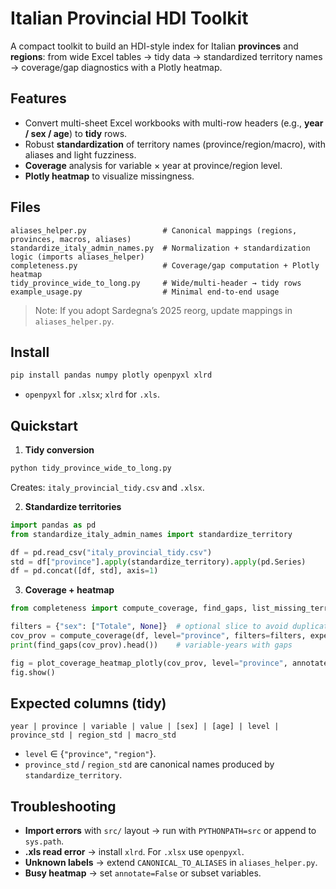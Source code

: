 # Italian Provincial HDI Toolkit

A compact toolkit to build an HDI-style index for Italian **provinces** and **regions**: 
from wide Excel tables → tidy data → standardized territory names → coverage/gap diagnostics with a Plotly heatmap.

## Features
- Convert multi-sheet Excel workbooks with multi-row headers (e.g., **year / sex / age**) to **tidy** rows.
- Robust **standardization** of territory names (province/region/macro), with aliases and light fuzziness.
- **Coverage** analysis for variable × year at province/region level.
- **Plotly heatmap** to visualize missingness.

## Files
```
aliases_helper.py                 # Canonical mappings (regions, provinces, macros, aliases)
standardize_italy_admin_names.py  # Normalization + standardization logic (imports aliases_helper)
completeness.py                   # Coverage/gap computation + Plotly heatmap
tidy_province_wide_to_long.py     # Wide/multi-header → tidy rows
example_usage.py                  # Minimal end-to-end usage
```
> Note: If you adopt Sardegna’s 2025 reorg, update mappings in `aliases_helper.py`.

## Install
```bash
pip install pandas numpy plotly openpyxl xlrd
```
- `openpyxl` for `.xlsx`; `xlrd` for `.xls`.

## Quickstart
1) **Tidy conversion**
```bash
python tidy_province_wide_to_long.py
```
Creates: `italy_provincial_tidy.csv` and `.xlsx`.

2) **Standardize territories**
```python
import pandas as pd
from standardize_italy_admin_names import standardize_territory

df = pd.read_csv("italy_provincial_tidy.csv")
std = df["province"].apply(standardize_territory).apply(pd.Series)
df = pd.concat([df, std], axis=1)
```

3) **Coverage + heatmap**
```python
from completeness import compute_coverage, find_gaps, list_missing_territories, plot_coverage_heatmap_plotly

filters = {"sex": ["Totale", None]}  # optional slice to avoid duplicates
cov_prov = compute_coverage(df, level="province", filters=filters, expected="all")
print(find_gaps(cov_prov).head())    # variable-years with gaps

fig = plot_coverage_heatmap_plotly(cov_prov, level="province", annotate=False, height=700)
fig.show()
```

## Expected columns (tidy)
```
year | province | variable | value | [sex] | [age] | level | province_std | region_std | macro_std
```
- `level` ∈ {`"province"`, `"region"`}.  
- `province_std` / `region_std` are canonical names produced by `standardize_territory`.

## Troubleshooting
- **Import errors** with `src/` layout → run with `PYTHONPATH=src` or append to `sys.path`.
- **.xls read error** → install `xlrd`. For `.xlsx` use `openpyxl`.
- **Unknown labels** → extend `CANONICAL_TO_ALIASES` in `aliases_helper.py`.
- **Busy heatmap** → set `annotate=False` or subset variables.

